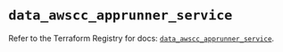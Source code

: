 # `data_awscc_apprunner_service`

Refer to the Terraform Registry for docs: [`data_awscc_apprunner_service`](https://registry.terraform.io/providers/hashicorp/awscc/0.70.0/docs/data-sources/apprunner_service).
